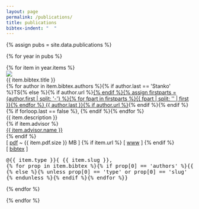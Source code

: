 ```yaml
---
layout: page
permalink: /publications/
title: publications
bibtex-indent: "  "
---
```


{% assign pubs = site.data.publications %}

{% for year in pubs %}
  <section class="pubs" id="y{{ year.year }}">
  <!--div class="year">{{ year.year }}</div-->
  {% for item in year.items %}
    <section class="pub {{ item.type }}" id="p-{{ item.pdf.file }}">
        <img src="/assets/{{ item.pdf.file }}.png" />
        <div class="pub-content">
            <div class="title">{{ item.bibtex.title }}</div>
            <div class="authors">{% for author in item.bibtex.authors %}{% if author.last == 'Stanko' %}TS{% else %}{% if author.url %}<a href="{{ author.url }}">{% endif %}{% assign firstparts = {author.first | split: '-'} %}{% for fpart in firstparts %}{{ fpart | split: '' | first }}{% endfor %} {{ author.last }}{% if author.url %}</a>{% endif %}{% endif %}{% if forloop.last == false %}, {% endif %}{% endfor %}</div>
            <div class="description">{{ item.description }}</div>
            {% if item.advisor %}<div class="advisor"><a href="{{ item.advisor.url }}">{{ item.advisor.name }}</a></div>{% endif %}
            <div class="links">
                [ <a href="/assets/{{ item.pdf.file }}.pdf">pdf</a> ~ {{ item.pdf.size }} MB ]
                {% if item.url %}
                    [ <a href="{{ item.url }}">www</a> ]
                {% endif %}
                <div class="bibtex">
                    [ <a href="#">bibtex</a> ]
<pre id="bibtex-{{ item.pdf.slug }}">
@{{ item.type }}&#123; {{ item.slug }},
{% for prop in item.bibtex %}{% if prop[0] == 'authors' %}{{ page.bibtex-indent }}author = &#123;{% for author in item.bibtex.authors %}{{ author.first }} {{ author.last }}{% if forloop.last == false %} and {% endif %}{% endfor %}&#125;,
{% else %}{% unless prop[0] == 'type' or prop[0] == 'slug'  or prop[0] == 'authors'  %}{{ page.bibtex-indent }}{{ prop[0] }} = &#123;{{ prop[1] }}&#125;{% if forloop.last == false %},{% endif %}
{% endunless %}{% endif %}{% endfor %}&#125;
</pre>
                </div>
            </div>
        </div>
    </section>
  {% endfor %}
  </section>

{% endfor %}
